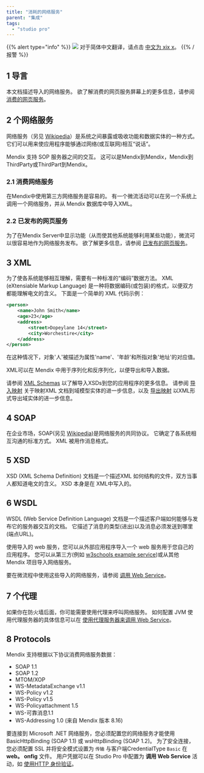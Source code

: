 ```yaml
---
title: "消耗的网络服务"
parent: "集成"
tags:
  - "studio pro"
---
```


{{% alert type="info" %}}
<img src="attachments/chinese-translation/china.png" style="display: inline-block; margin: 0" /> 对于简体中文翻译，请点击 [中文为 xix x](https://cdn.mendix.tencent-cloud.com/documentation/refguide8/consumed-web-services.pdf)。
{{% /报警 %}}

## 1 导言

本文档描述导入的网络服务。 欲了解消费的网页服务屏幕上的更多信息，请参阅 [消费的网页服务](consumed-web-service)。


## 2 个网络服务

网络服务（另见 [Wikipedia](http://en.wikipedia.org/wiki/Web_service)）是系统之间暴露或吸收功能和数据实体的一种方式。 它们可以用来使应用程序能够通过网络(或互联网)相互“说话”。

Mendix 支持 SOP 服务器之间的交互。 这可以是Mendix到Mendix，Mendix到ThirdParty或ThirdPart到Mendix。

### 2.1 消费网络服务

在Mendix中使用第三方网络服务是容易的。 有一个微流活动可以在另一个系统上调用一个网络服务，并从 Mendix 数据库中导入XML。

### 2.2 已发布的网页服务

为了在Mendix Server中显示功能（从而使其他系统能够利用某些功能），微流可以很容易地作为网络服务发布。 欲了解更多信息，请参阅 [已发布的网页服务](published-web-services)。

## 3 XML

为了使各系统能够相互理解，需要有一种标准的“编码”数据方法。 XML (eXtensiable Markup Language) 是一种将数据编码(或包装)的格式，以便双方都能理解电文的含义。 下面是一个简单的 XML 代码示例：

```xml
<person>
    <name>John Smith</name>
    <age>23</age>
    <address>
        <street>Dopeylane 14</street>
        <city>Worchestire</city>
    </address>
</person>
```

在这种情况下，对象'人'被描述为属性'name'、'年龄'和所指对象'地址'的对应值。

XML可以在 Mendix 中用于序列化和反序列化，以便导出和导入数据。

请参阅 [XML Schemas](xml-schemas) 以了解导入XSDs到您的应用程序的更多信息。 请参阅  [导入映射](import-mappings) 关于映射XML 文档到域模型实体的进一步信息，以及 [导出映射](export-mappings) 以XML形式导出域实体的进一步信息。

## 4 SOAP

在企业市场，SOAP(另见 [Wikipedia](http://en.wikipedia.org/wiki/SOAP_(protocol)))是网络服务的共同协议。 它确定了各系统相互沟通的标准方式。 XML 被用作消息格式。

## 5 XSD

XSD (XML Schema Definition) 文档是一个描述XML 如何结构的文件，双方当事人都知道电文的含义。 XSD 本身是在 XML中写入的。

## 6 WSDL

WSDL (Web Service Definition Language) 文档是一个描述客户端如何能够与发布它的服务器交互的文档。 它描述了消息的类型(进出)以及消息必须发送到哪里(端点URL)。

使用导入的 web 服务，您可以从外部应用程序导入一个 web 服务用于您自己的应用程序。 您可以从第三方(例如 [w3schools example service](http://www.w3schools.com/xml/tempconvert.asmx?WSDL))或从其他 Mendix 项目导入网络服务。

要在微流程中使用这些导入的网络服务，请参阅 [调用 Web Service](call-web-service-action)。

## 7 个代理

如果你在防火墙后面，你可能需要使用代理来呼叫网络服务。 如何配置 JVM 使用代理服务器的具体信息可以在 [使用代理服务器来调用 Web Service](using-a-proxy-to-call-a-webservice)。

## 8 Protocols

Mendix 支持根据以下协议消费网络服务数据：

*   SOAP 1.1
*   SOAP 1.2
*   MTOM/XOP
*   WS-MetadataExchange v1.1
*   WS-Policy v1.2
*   WS-Policy v1.5
*   WS-Policyattachment 1.5
*   WS-可靠消息1.1
*   WS-Addressing 1.0 (来自 Mendix 版本 8.16)

要连接到 Microsoft .NET 网络服务，您必须配置您的网络服务才能使用 BasicHttpBinding (SOAP 1.1) 或 wsHttpBinding (SOAP 1.2)。 为了安全连接， 您必须配置 SSL 并将安全模式设置为 `传输` 与客户端CredentialType `Basic` 在 **web。 onfig** 文件。 用户凭据可以在 Studio Pro 中配置为 **调用 Web Service** 活动，如 [使用HTTP 身份验证](call-web-service-action#http-headers)。
